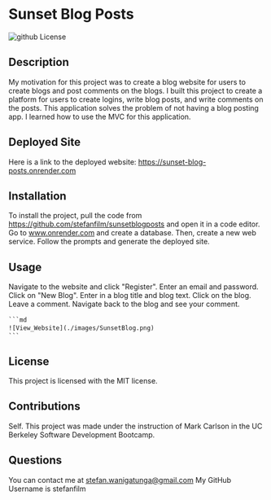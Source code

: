 # Sunset Blog Posts
  ![github License](https://img.shields.io/badge/license-MIT-blue.svg)
  
## Description
My motivation for this project was to create a blog website for users to create blogs and post comments on the blogs. I built this project to create a platform for users to create logins, write blog posts, and write comments on the posts. This application solves the problem of not having a blog posting app. I learned how to use the MVC for this application.

## Deployed Site

Here is a link to the deployed website: https://sunset-blog-posts.onrender.com

## Installation

To install the project, pull the code from https://github.com/stefanfilm/sunsetblogposts and open it in a code editor. Go to www.onrender.com and create a database. Then, create a new web service. Follow the prompts and generate the deployed site. 

## Usage

Navigate to the website and click "Register". Enter an email and password. Click on "New Blog". Enter in a blog title and blog text. Click on the blog. Leave a comment. Navigate back to the blog and see your comment. 

    ```md
    ![View_Website](./images/SunsetBlog.png)
    ```


  ## License
  This project is licensed with the MIT license.
  

  ## Contributions
  Self. This project was made under the instruction of Mark Carlson in the UC Berkeley Software Development Bootcamp.

  ## Questions
  You can contact me at stefan.wanigatunga@gmail.com
  My GitHub Username is stefanfilm